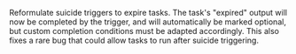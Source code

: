 Reformulate suicide triggers to expire tasks. The task's "expired" output will
now be completed by the trigger, and will automatically be marked optional,
but custom completion conditions must be adapted accordingly.
This also fixes a rare bug that could allow tasks to run after suicide triggering.

